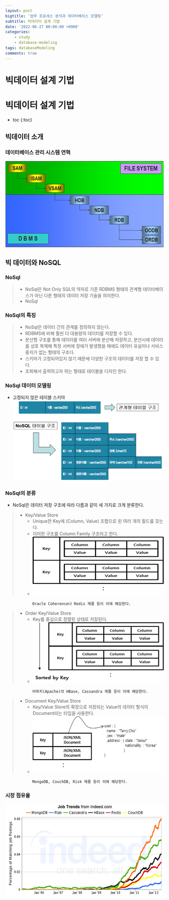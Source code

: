 ```yaml
---
layout: post
bigtitle: '업무 프로세스 분석과 데이터베이스 모델링'
subtitle: 빅데이터 설계 기법
date: '2022-06-27 00:00:00 +0900'
categories:
    - study
    - database-modeling
tags: databaseModeling
comments: true
---
```


# 빅데이터 설계 기법

# 빅데이터 설계 기법
* toc
{:toc}

## 빅데이터 소개

### 데이터베이스 관리 시스템 연혁
![예제](/assets/img/database-modeling/BigData.png)

## 빅 데이터와 NoSQL

### NoSql
> + NoSql은 Not Only SQL의 약자로 기존 RDBMS 형태의 관계형 데이터베이스가 아닌 다른 형태의 데이터 저장 기술을 의미한다.
> + NoSql

### NoSql의 특징
> + NoSql은 데이터 간의 관계를 정의하지 않는다.
> + RDBMS에 비해 훨씬 더 대용량의 데이터를 저장할 수 있다.
> + 분산형 구조를 통해 데이터를 여러 서버에 분산해 저장하고, 분산시에 데이터를 상호 복제해 특정 서버에 장애가 발생했을 때에도 데이터 유실이나 서비스 중지가 없는 형태의 구조다.
> + 스키마가 고정되어있지 않기 때문에 다양한 구조의 데이터를 저장 할 수 있다.
> + 조회해서 출력하고자 하는 형태로 테이블을 디자인 한다.

### NoSql 데이터 모델링
+ 고정되지 않은 테이블 스키마
![예제](/assets/img/database-modeling/NoSql.png)

### NoSql의 분류
+ NoSql은 데이터 저장 구조에 따라 다름과 같이 세 가지로 크게 분류한다.

> + Key/Value Store
>   + Unique한 Key에 (Column, Value) 조합으로 된 여러 개의 필드를 갖는다.
>   + 이러한 구조를 Column Family 구조라고 한다.
>   + ![예제](/assets/img/database-modeling/KeyValueStore.png)

                Oracle Coherence나 Redis 제품 등이 이에 해당한다.

> + Order Key/Value Store
>   + Key를 중심으로 정렬된 상태로 저장된다.
>   + ![예제](/assets/img/database-modeling/OrderKeyValueStore.png)

                아파치(Apache)의 HBase, Cassandra 제품 등이 이에 해당한다.

> + Document Key/Value Store
>   + Key/Value Store의 확장으로 저장되는 Value의 데이터 형식이 Document라는 타입을 사용한다.
>   + ![예제](/assets/img/database-modeling/DocumentKeyValueStore.png)

                MongoDB, CouchDB, Risk 제품 등이 이에 해당한다.

### 시장 점유율
![예제](/assets/img/database-modeling/NoSql2.png)
